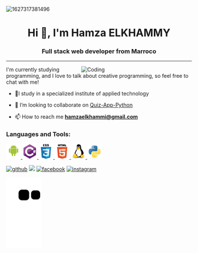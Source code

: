 
![1627317381496](https://user-images.githubusercontent.com/94132737/141528916-72d0746e-dac5-4fb9-84db-642bf55e6799.jpg)
<h1 align="center">Hi 👋, I'm Hamza ELKHAMMY</h1>
<h3 align="center" >Full stack web developer from Marroco</h3> 
<hr>
<img align="right"" alt="Coding" width="300" src="https://thumbs.gfycat.com/ClassicWeepyAnemone-max-1mb.gif" >
I'm currently studying programming, and I love to talk about creative programming, so feel free to chat with me!
                                                                                                            
- 🌱I study in a specialized institute of applied technology 
                                                                                                            
- 👯 I’m looking to collaborate on [Quiz-App-Python](https://github.com/HamzaELKHAMMY/Quiz-App-Python)

- 📫 How to reach me **hamzaelkhammi@gmail.com**


<h3 align="left">Languages and Tools:</h3>
<p align="left"> <a href="https://developer.android.com" target="_blank" rel="noreferrer"> <img src="https://raw.githubusercontent.com/devicons/devicon/master/icons/android/android-original-wordmark.svg" alt="android" width="40" height="40"/> </a> <a href="https://www.w3schools.com/cs/" target="_blank" rel="noreferrer"> <img src="https://raw.githubusercontent.com/devicons/devicon/master/icons/csharp/csharp-original.svg" alt="csharp" width="40" height="40"/> </a> <a href="https://www.w3schools.com/css/" target="_blank" rel="noreferrer"> <img src="https://raw.githubusercontent.com/devicons/devicon/master/icons/css3/css3-original-wordmark.svg" alt="css3" width="40" height="40"/> </a> <a href="https://www.w3.org/html/" target="_blank" rel="noreferrer"> <img src="https://raw.githubusercontent.com/devicons/devicon/master/icons/html5/html5-original-wordmark.svg" alt="html5" width="40" height="40"/> </a> <a href="https://www.linux.org/" target="_blank" rel="noreferrer"> <img src="https://raw.githubusercontent.com/devicons/devicon/master/icons/linux/linux-original.svg" alt="linux" width="40" height="40"/> </a> <a href="https://www.python.org" target="_blank" rel="noreferrer"> <img src="https://raw.githubusercontent.com/devicons/devicon/master/icons/python/python-original.svg" alt="python" width="40" height="40"/> </a> </p>


[<img src='https://img.shields.io/badge/GitHub-100000?style=for-the-badge&logo=github&logoColor=white' alt='github' height='40'>](https://github.com/HamzaELKHAMMY)  [<img src='https://img.shields.io/badge/LinkedIn-0077B5?style=for-the-badge&logo=linkedin&logoColor=white' height='40'>](https://www.linkedin.com/in/hamza-elkhammy-74428a218/)  [<img src='https://img.shields.io/badge/Facebook-1877F2?style=for-the-badge&logo=facebook&logoColor=white' alt='facebook' height='40'>](https://www.facebook.com/hamza.khammy)  [<img src='https://img.shields.io/badge/Instagram-E4405F?style=for-the-badge&logo=instagram&logoColor=white' alt='instagram' height='40'>](https://www.instagram.com/hamza_elkhammy/) 

  ![Snake animation](https://github.com/rafaballerini/rafaballerini/blob/output/github-contribution-grid-snake.svg)
  

